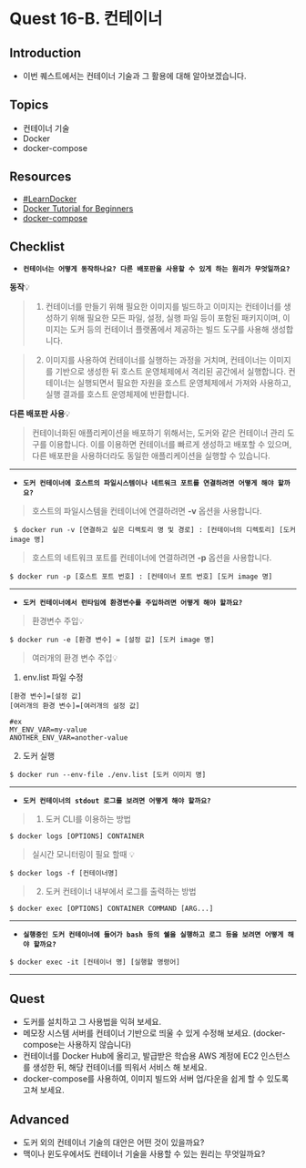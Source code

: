 # Quest 16-B. 컨테이너

## Introduction

- 이번 퀘스트에서는 컨테이너 기술과 그 활용에 대해 알아보겠습니다.

## Topics

- 컨테이너 기술
- Docker
- docker-compose

## Resources

- [#LearnDocker](https://www.docker.com/101-tutorial)
- [Docker Tutorial for Beginners](https://docker-curriculum.com/)
- [docker-compose](https://docs.docker.com/compose/)

## Checklist

- **`컨테이너는 어떻게 동작하나요? 다른 배포판을 사용할 수 있게 하는 원리가 무엇일까요?`**

**동작**💡

> 1. 컨테이너를 만들기 위해 필요한 이미지를 빌드하고 이미지는 컨테이너를 생성하기 위해 필요한 모든 파일, 설정, 실행 파일 등이 포함된 패키지이며, 이미지는 도커 등의 컨테이너 플랫폼에서 제공하는 빌드 도구를 사용해 생성합니다.

> 2. 이미지를 사용하여 컨테이너를 실행하는 과정을 거치며, 컨테이너는 이미지를 기반으로 생성한 뒤 호스트 운영체제에서 격리된 공간에서 실행합니다. 컨테이너는 실행되면서 필요한 자원을 호스트 운영체제에서 가져와 사용하고, 실행 결과를 호스트 운영체제에 반환합니다.

**다른 배포판 사용**💡

> 컨테이너화된 애플리케이션을 배포하기 위해서는, 도커와 같은 컨테이너 관리 도구를 이용합니다. 이를 이용하면 컨테이너를 빠르게 생성하고 배포할 수 있으며, 다른 배포판을 사용하더라도 동일한 애플리케이션을 실행할 수 있습니다.

---

- **`도커 컨테이너에 호스트의 파일시스템이나 네트워크 포트를 연결하려면 어떻게 해야 할까요?`**

> 호스트의 파일시스템을 컨테이너에 연결하려면 **-v** 옵션을 사용합니다.

```
 $ docker run -v [연결하고 싶은 디렉토리 명 및 경로] : [컨테이너의 디렉토리] [도커 image 명]
```

> 호스트의 네트워크 포트를 컨테이너에 연결하려면 **-p** 옵션을 사용합니다.

```
$ docker run -p [호스트 포트 번호] : [컨테이너 포트 번호] [도커 image 명]
```

---

- **`도커 컨테이너에서 런타임에 환경변수를 주입하려면 어떻게 해야 할까요?`**

> 환경변수 주입💡

```
$ docker run -e [환경 변수] = [설정 값] [도커 image 명]

```

> 여러개의 환경 변수 주입💡

1. env.list 파일 수정

```
[환경 변수]=[설정 값]
[여러개의 환경 변수]=[여러개의 설정 값]

#ex
MY_ENV_VAR=my-value
ANOTHER_ENV_VAR=another-value

```

2. 도커 실행

```
$ docker run --env-file ./env.list [도커 이미지 명]

```

---

- **`도커 컨테이너의 stdout 로그를 보려면 어떻게 해야 할까요?`**

> 1. 도커 CLI를 이용하는 방법

```
$ docker logs [OPTIONS] CONTAINER
```

> 실시간 모니터링이 필요 할때 💡

```
$ docker logs -f [컨테이너명]
```

> 2. 도커 컨테이너 내부에서 로그를 출력하는 방법

```
$ docker exec [OPTIONS] CONTAINER COMMAND [ARG...]
```

---

- **`실행중인 도커 컨테이너에 들어가 bash 등의 쉘을 실행하고 로그 등을 보려면 어떻게 해야 할까요?`**

```
$ docker exec -it [컨테이너 명] [실행할 명령어]

```

---

## Quest

- 도커를 설치하고 그 사용법을 익혀 보세요.
- 메모장 시스템 서버를 컨테이너 기반으로 띄울 수 있게 수정해 보세요. (docker-compose는 사용하지 않습니다)
- 컨테이너를 Docker Hub에 올리고, 발급받은 학습용 AWS 계정에 EC2 인스턴스를 생성한 뒤, 해당 컨테이너를 띄워서 서비스 해 보세요.
- docker-compose를 사용하여, 이미지 빌드와 서버 업/다운을 쉽게 할 수 있도록 고쳐 보세요.

## Advanced

- 도커 외의 컨테이너 기술의 대안은 어떤 것이 있을까요?
- 맥이나 윈도우에서도 컨테이너 기술을 사용할 수 있는 원리는 무엇일까요?
